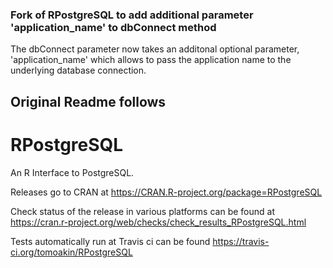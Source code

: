 ### Fork of RPostgreSQL to add additional parameter 'application_name' to dbConnect method
The dbConnect parameter now takes an additonal optional parameter, 'application_name' which allows to pass the application name to the underlying database connection.

## Original Readme follows

# RPostgreSQL
An R Interface to PostgreSQL.


Releases go to CRAN at
https://CRAN.R-project.org/package=RPostgreSQL

Check status of the release in various platforms can be found at
https://cran.r-project.org/web/checks/check_results_RPostgreSQL.html

Tests automatically run at Travis ci can be found
https://travis-ci.org/tomoakin/RPostgreSQL
